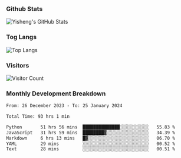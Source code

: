 ### Github Stats
![Yisheng's GitHub Stats](https://github-readme-stats-9qabuvhk1-gongyisheng.vercel.app/api?username=gongyisheng&count_private=true&show_icons=true)
### Tog Langs
![Top Langs](https://github-readme-stats-9qabuvhk1-gongyisheng.vercel.app/api/top-langs/?username=gongyisheng&layout=compact)
### Visitors
![Visitor Count](https://profile-counter.glitch.me/gongyisheng/count.svg)
### Monthly Development Breakdown
<!--START_SECTION:waka-->

```txt
From: 26 December 2023 - To: 25 January 2024

Total Time: 93 hrs 1 min

Python       51 hrs 56 mins  ██████████████░░░░░░░░░░░   55.83 %
JavaScript   31 hrs 59 mins  ████████▓░░░░░░░░░░░░░░░░   34.39 %
Markdown     6 hrs 13 mins   █▓░░░░░░░░░░░░░░░░░░░░░░░   06.70 %
YAML         29 mins         ░░░░░░░░░░░░░░░░░░░░░░░░░   00.52 %
Text         28 mins         ░░░░░░░░░░░░░░░░░░░░░░░░░   00.51 %
```

<!--END_SECTION:waka-->
